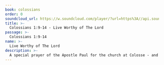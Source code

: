 ```yaml
---
book: colossians
order: 0
soundcloud_url: https://w.soundcloud.com/player/?url=https%3A//api.soundcloud.com/tracks/
title: >-
  Colossians 1:9-14 - Live Worthy of The Lord
passage: >-
  Colossians 1:9-14
name: >-
  Live Worthy of The Lord
description: >-
  A special prayer of the Apostle Paul for the church at Colosse - and for us as well. Six requests for believers are lifted up to God.
---
```


